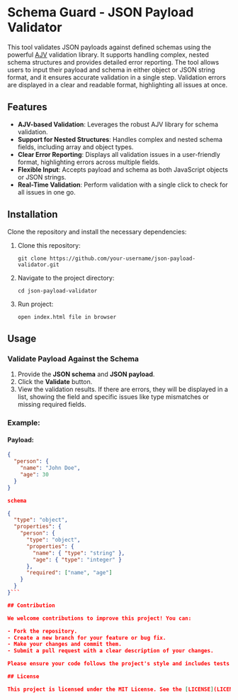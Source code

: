 # Schema Guard - JSON Payload Validator

This tool validates JSON payloads against defined schemas using the powerful [AJV](https://ajv.js.org/) validation library. It supports handling complex, nested schema structures and provides detailed error reporting. The tool allows users to input their payload and schema in either object or JSON string format, and it ensures accurate validation in a single step. Validation errors are displayed in a clear and readable format, highlighting all issues at once.

## Features

- **AJV-based Validation**: Leverages the robust AJV library for schema validation.
- **Support for Nested Structures**: Handles complex and nested schema fields, including array and object types.
- **Clear Error Reporting**: Displays all validation issues in a user-friendly format, highlighting errors across multiple fields.
- **Flexible Input**: Accepts payload and schema as both JavaScript objects or JSON strings.
- **Real-Time Validation**: Perform validation with a single click to check for all issues in one go.

## Installation

Clone the repository and install the necessary dependencies:

1. Clone this repository:

   `git clone https://github.com/your-username/json-payload-validator.git`

2. Navigate to the project directory:

   `cd json-payload-validator`

3. Run project:

   `open index.html file in browser`

## Usage

### Validate Payload Against the Schema

1. Provide the **JSON schema** and **JSON payload**.
2. Click the **Validate** button.
3. View the validation results. If there are errors, they will be displayed in a list, showing the field and specific issues like type mismatches or missing required fields.

### Example:

#### Payload:
```json
{
  "person": {
    "name": "John Doe",
    "age": 30
  }
}

schema

{
  "type": "object",
  "properties": {
    "person": {
      "type": "object",
      "properties": {
        "name": { "type": "string" },
        "age": { "type": "integer" }
      },
      "required": ["name", "age"]
    }
  }
}```

## Contribution

We welcome contributions to improve this project! You can:

- Fork the repository.
- Create a new branch for your feature or bug fix.
- Make your changes and commit them.
- Submit a pull request with a clear description of your changes.

Please ensure your code follows the project's style and includes tests if applicable.

## License

This project is licensed under the MIT License. See the [LICENSE](LICENSE) file for more details.

